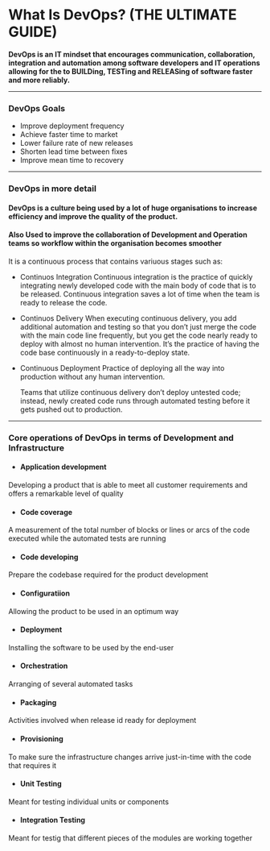 # What Is DevOps? (THE ULTIMATE GUIDE)

**DevOps is an IT mindset that encourages communication, collaboration, integration and automation among software developers and IT operations allowing for the to BUILDing, TESTing and RELEASing of software faster and more reliably.**

--------------------------------------

### DevOps Goals 

* Improve deployment frequency
* Achieve faster time to market
* Lower failure rate of new releases
* Shorten lead time between fixes
* Improve mean time to recovery

--------------------------------------

### DevOps in more detail

#### DevOps is a culture being used by a lot of huge organisations to increase efficiency and improve the quality of the product.

#### Also Used to improve the collaboration of Development and Operation teams so workflow within the organisation becomes smoother

It is a continuous process that contains variuous stages such as:

* Continuos Integration
    Continuous integration is the practice of quickly integrating newly developed code with the main body of code that is to be released. Continuous integration saves a lot of time when the team is ready to release the code.


* Continuos Delivery
    When executing continuous delivery, you add additional automation and testing so that you don’t just merge the code with the main code line frequently, but you get the code nearly ready to deploy with almost no human intervention. It’s the practice of having the code base continuously in a ready-to-deploy state.



* Continuous Deployment
    Practice of deploying all the way into production without any human intervention.

    Teams that utilize continuous delivery don’t deploy untested code; instead, newly created code runs through automated testing before it gets pushed out to production. 


--------------------------------------

### Core operations of DevOps in terms of Development and Infrastructure 

* #### Application development 
 Developing a product that is able to meet all customer requirements and offers a remarkable level of quality

* #### Code coverage 
 A measurement of the total number of blocks or lines or arcs of the code executed while the automated tests are running

* #### Code developing
 Prepare the codebase required for the product development

* #### Configuratiion
 Allowing the product to be used in an optimum way

* #### Deployment
 Installing the software to be used by the end-user

* #### Orchestration
 Arranging of several automated tasks 

* #### Packaging
 Activities involved when release id ready for deployment

* #### Provisioning 
 To make sure the infrastructure changes arrive just-in-time with the code that requires it

* #### Unit Testing 
 Meant for testing individual units or components

* #### Integration Testing
 Meant for testig that different pieces of the modules are working together 
 